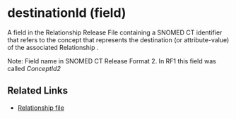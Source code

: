 # destinationId (field)

A field in the Relationship Release File containing a SNOMED CT identifier that refers to the concept that represents the destination (or attribute-value) of the associated Relationship .

Note: Field name in SNOMED CT Release Format 2. In RF1 this field was called _ConceptId2_

## Related Links

* [Relationship file](../r/relationship-file.md)
